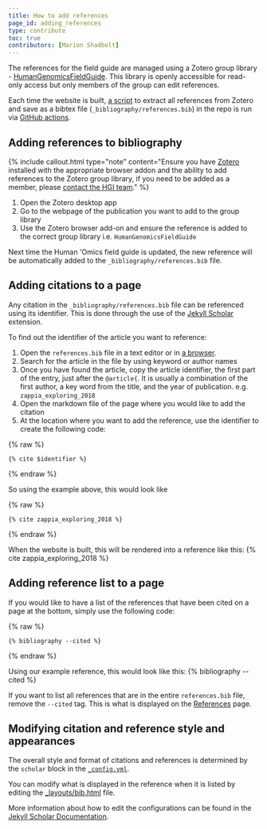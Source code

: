 ```yaml
---
title: How to add references
page_id: adding_references
type: contribute
toc: true
contributors: [Marion Shadbolt]
---
```


The references for the field guide are managed using a Zotero group library - [HumanGenomicsFieldGuide](https://www.zotero.org/groups/4744118/humangenomicsfieldguide/library). This library is openly accessible for read-only access but only members of the group can edit references. 

Each time the website is built, [a script](https://github.com/AustralianBioCommons/human-omics-data-sharing-field-guide/blob/main/var/extract_zotero.py) to extract all references from Zotero and save as a bibtex file (`_bibliography/references.bib`) in the repo is run via [GitHub actions](https://github.com/AustralianBioCommons/human-omics-data-sharing-field-guide/blob/main/.github/workflows/github-pages.yml). 

## Adding references to bibliography

{% include callout.html type="note" content="Ensure you have [Zotero](https://www.zotero.org/) installed with the appropriate browser addon and the ability to add references to the Zotero group library, if you need to be added as a member, please [contact the HGI team](mailto:contact@biocommons.org.au)." %}

1. Open the Zotero desktop app
1. Go to the webpage of the publication you want to add to the group library
1. Use the Zotero browser add-on and ensure the reference is added to the correct group library i.e. `HumanGenomicsFieldGuide`

Next time the Human 'Omics field guide is updated, the new reference will be automatically added to the `_bibliography/references.bib` file.

## Adding citations to a page

Any citation in the `_bibliography/references.bib` file can be referenced using its identifier. This is done through the use of the [Jekyll Scholar](https://github.com/inukshuk/jekyll-scholar) extension.  

To find out the identifier of the article you want to reference:

1. Open the `references.bib` file in a text editor or in [a browser](https://raw.githubusercontent.com/AustralianBioCommons/human-omics-data-sharing-field-guide/main/_bibliography/references.bib).
1. Search for the article in the file by using keyword or author names
1. Once you have found the article, copy the article identifier, the first part of the entry, just after the `@article{`. It is usually a combination of the first author, a key word from the title, and the year of publication. e.g. `zappia_exploring_2018`
1. Open the markdown file of the page where you would like to add the citation
1. At the location where you want to add the reference, use the identifier to create the following code:

{% raw %}
```
{% cite $identifier %}
```
{% endraw %}

So using the example above, this would look like

{% raw %}
```
{% cite zappia_exploring_2018 %}
```
{% endraw %}

When the website is built, this will be rendered into a reference like this: {% cite zappia_exploring_2018 %}

## Adding reference list to a page

If you would like to have a list of the references that have been cited on a page at the bottom, simply use the following code:

{% raw %}
```
{% bibliography --cited %}
```
{% endraw %}

Using our example reference, this would look like this:
{% bibliography --cited %}

If you want to list all references  that are in the entire `references.bib` file, remove the `--cited` tag. This is what is displayed on the [References](/references) page.

## Modifying citation and reference style and appearances

The overall style and format of citations and references is determined by the `scholar` block in the [`_config.yml`](https://github.com/AustralianBioCommons/human-omics-data-sharing-field-guide/blob/90cbd1f372ab2e50fc4ad3ea94fa185dfd798973/_config.yml#L85).

You can modify what is displayed in the reference when it is listed by editing the [_layouts/bib.html](https://github.com/AustralianBioCommons/human-omics-data-sharing-field-guide/blob/main/_layouts/bib.html) file.

More information about how to edit the configurations can be found in the [Jekyll Scholar Documentation](https://github.com/inukshuk/jekyll-scholar#configuration).
